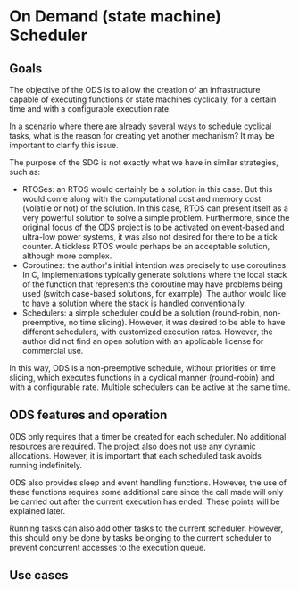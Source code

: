 # On Demand (state machine) Scheduler

## Goals

The objective of the ODS is to allow the creation of an infrastructure capable of executing functions or state machines cyclically, for a certain time and with a configurable execution rate.

In a scenario where there are already several ways to schedule cyclical tasks, what is the reason for creating yet another mechanism? It may be important to clarify this issue.

The purpose of the SDG is not exactly what we have in similar strategies, such as:

* RTOSes: an RTOS would certainly be a solution in this case. But this would come along with the computational cost and memory cost (volatile or not) of the solution. In this case, RTOS can present itself as a very powerful solution to solve a simple problem. Furthermore, since the original focus of the ODS project is to be activated on event-based and ultra-low power systems, it was also not desired for there to be a tick counter. A tickless RTOS would perhaps be an acceptable solution, although more complex.
* Coroutines: the author's initial intention was precisely to use coroutines. In C, implementations typically generate solutions where the local stack of the function that represents the coroutine may have problems being used (switch case-based solutions, for example). The author would like to have a solution where the stack is handled conventionally.
* Schedulers: a simple scheduler could be a solution (round-robin, non-preemptive, no time slicing). However, it was desired to be able to have different schedulers, with customized execution rates. However, the author did not find an open solution with an applicable license for commercial use.

In this way, ODS is a non-preemptive schedule, without priorities or time slicing, which executes functions in a cyclical manner (round-robin) and with a configurable rate. Multiple schedulers can be active at the same time.

## ODS features and operation

ODS only requires that a timer be created for each scheduler. No additional resources are required. The project also does not use any dynamic allocations. However, it is important that each scheduled task avoids running indefinitely.

ODS also provides sleep and event handling functions. However, the use of these functions requires some additional care since the call made will only be carried out after the current execution has ended. These points will be explained later.

Running tasks can also add other tasks to the current scheduler. However, this should only be done by tasks belonging to the current scheduler  to prevent concurrent accesses to the execution queue.

## Use cases



